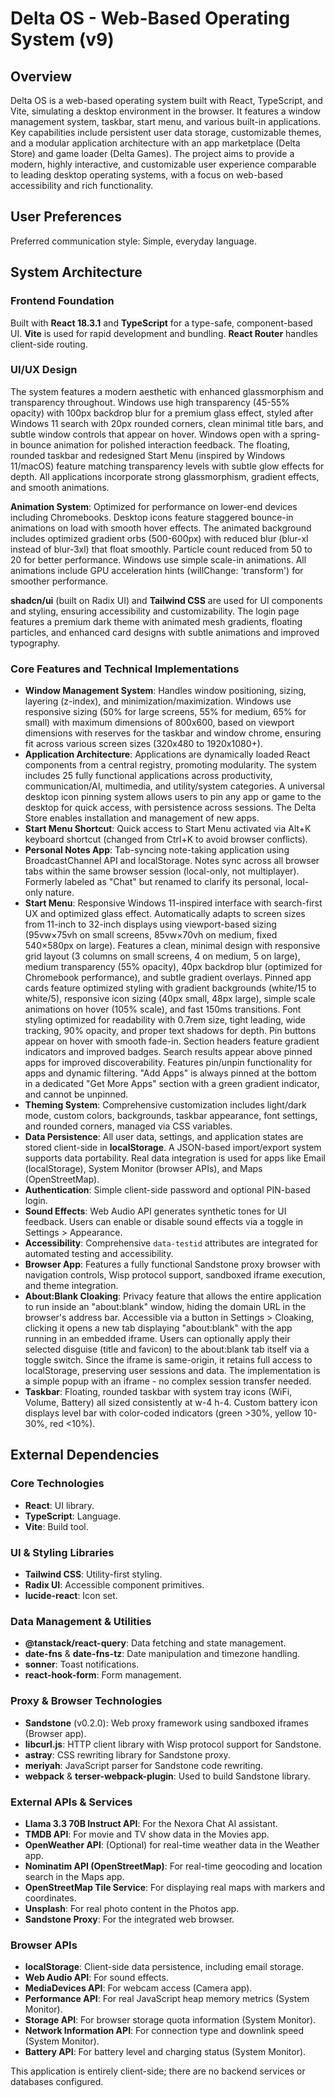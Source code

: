# Delta OS - Web-Based Operating System (v9)

## Overview
Delta OS is a web-based operating system built with React, TypeScript, and Vite, simulating a desktop environment in the browser. It features a window management system, taskbar, start menu, and various built-in applications. Key capabilities include persistent user data storage, customizable themes, and a modular application architecture with an app marketplace (Delta Store) and game loader (Delta Games). The project aims to provide a modern, highly interactive, and customizable user experience comparable to leading desktop operating systems, with a focus on web-based accessibility and rich functionality.

## User Preferences
Preferred communication style: Simple, everyday language.

## System Architecture

### Frontend Foundation
Built with **React 18.3.1** and **TypeScript** for a type-safe, component-based UI. **Vite** is used for rapid development and bundling. **React Router** handles client-side routing.

### UI/UX Design
The system features a modern aesthetic with enhanced glassmorphism and transparency throughout. Windows use high transparency (45-55% opacity) with 100px backdrop blur for a premium glass effect, styled after Windows 11 search with 20px rounded corners, clean minimal title bars, and subtle window controls that appear on hover. Windows open with a spring-in bounce animation for polished interaction feedback. The floating, rounded taskbar and redesigned Start Menu (inspired by Windows 11/macOS) feature matching transparency levels with subtle glow effects for depth. All applications incorporate strong glassmorphism, gradient effects, and smooth animations. 

**Animation System**: Optimized for performance on lower-end devices including Chromebooks. Desktop icons feature staggered bounce-in animations on load with smooth hover effects. The animated background includes optimized gradient orbs (500-600px) with reduced blur (blur-xl instead of blur-3xl) that float smoothly. Particle count reduced from 50 to 20 for better performance. Windows use simple scale-in animations. All animations include GPU acceleration hints (willChange: 'transform') for smoother performance.

**shadcn/ui** (built on Radix UI) and **Tailwind CSS** are used for UI components and styling, ensuring accessibility and customizability. The login page features a premium dark theme with animated mesh gradients, floating particles, and enhanced card designs with subtle animations and improved typography.

### Core Features and Technical Implementations
- **Window Management System**: Handles window positioning, sizing, layering (z-index), and minimization/maximization. Windows use responsive sizing (50% for large screens, 55% for medium, 65% for small) with maximum dimensions of 800x600, based on viewport dimensions with reserves for the taskbar and window chrome, ensuring fit across various screen sizes (320x480 to 1920x1080+).
- **Application Architecture**: Applications are dynamically loaded React components from a central registry, promoting modularity. The system includes 25 fully functional applications across productivity, communication/AI, multimedia, and utility/system categories. A universal desktop icon pinning system allows users to pin any app or game to the desktop for quick access, with persistence across sessions. The Delta Store enables installation and management of new apps.
- **Start Menu Shortcut**: Quick access to Start Menu activated via Alt+K keyboard shortcut (changed from Ctrl+K to avoid browser conflicts).
- **Personal Notes App**: Tab-syncing note-taking application using BroadcastChannel API and localStorage. Notes sync across all browser tabs within the same browser session (local-only, not multiplayer). Formerly labeled as "Chat" but renamed to clarify its personal, local-only nature.
- **Start Menu**: Responsive Windows 11-inspired interface with search-first UX and optimized glass effect. Automatically adapts to screen sizes from 11-inch to 32-inch displays using viewport-based sizing (95vw×75vh on small screens, 85vw×70vh on medium, fixed 540×580px on large). Features a clean, minimal design with responsive grid layout (3 columns on small screens, 4 on medium, 5 on large), medium transparency (55% opacity), 40px backdrop blur (optimized for Chromebook performance), and subtle gradient overlays. Pinned app cards feature optimized styling with gradient backgrounds (white/15 to white/5), responsive icon sizing (40px small, 48px large), simple scale animations on hover (105% scale), and fast 150ms transitions. Font styling optimized for readability with 0.7rem size, tight leading, wide tracking, 90% opacity, and proper text shadows for depth. Pin buttons appear on hover with smooth fade-in. Section headers feature gradient indicators and improved badges. Search results appear above pinned apps for improved discoverability. Features pin/unpin functionality for apps and dynamic filtering. "Add Apps" is always pinned at the bottom in a dedicated "Get More Apps" section with a green gradient indicator, and cannot be unpinned.
- **Theming System**: Comprehensive customization includes light/dark mode, custom colors, backgrounds, taskbar appearance, font settings, and rounded corners, managed via CSS variables.
- **Data Persistence**: All user data, settings, and application states are stored client-side in **localStorage**. A JSON-based import/export system supports data portability. Real data integration is used for apps like Email (localStorage), System Monitor (browser APIs), and Maps (OpenStreetMap).
- **Authentication**: Simple client-side password and optional PIN-based login.
- **Sound Effects**: Web Audio API generates synthetic tones for UI feedback. Users can enable or disable sound effects via a toggle in Settings > Appearance.
- **Accessibility**: Comprehensive `data-testid` attributes are integrated for automated testing and accessibility.
- **Browser App**: Features a fully functional Sandstone proxy browser with navigation controls, Wisp protocol support, sandboxed iframe execution, and theme integration.
- **About:Blank Cloaking**: Privacy feature that allows the entire application to run inside an "about:blank" window, hiding the domain URL in the browser's address bar. Accessible via a button in Settings > Cloaking, clicking it opens a new tab displaying "about:blank" with the app running in an embedded iframe. Users can optionally apply their selected disguise (title and favicon) to the about:blank tab itself via a toggle switch. Since the iframe is same-origin, it retains full access to localStorage, preserving user sessions and data. The implementation is a simple popup with an iframe - no complex session transfer needed.
- **Taskbar**: Floating, rounded taskbar with system tray icons (WiFi, Volume, Battery) all sized consistently at w-4 h-4. Custom battery icon displays level bar with color-coded indicators (green >30%, yellow 10-30%, red <10%).

## External Dependencies

### Core Technologies
- **React**: UI library.
- **TypeScript**: Language.
- **Vite**: Build tool.

### UI & Styling Libraries
- **Tailwind CSS**: Utility-first styling.
- **Radix UI**: Accessible component primitives.
- **lucide-react**: Icon set.

### Data Management & Utilities
- **@tanstack/react-query**: Data fetching and state management.
- **date-fns** & **date-fns-tz**: Date manipulation and timezone handling.
- **sonner**: Toast notifications.
- **react-hook-form**: Form management.

### Proxy & Browser Technologies
- **Sandstone** (v0.2.0): Web proxy framework using sandboxed iframes (Browser app).
- **libcurl.js**: HTTP client library with Wisp protocol support for Sandstone.
- **astray**: CSS rewriting library for Sandstone proxy.
- **meriyah**: JavaScript parser for Sandstone code rewriting.
- **webpack** & **terser-webpack-plugin**: Used to build Sandstone library.

### External APIs & Services
- **Llama 3.3 70B Instruct API**: For the Nexora Chat AI assistant.
- **TMDB API**: For movie and TV show data in the Movies app.
- **OpenWeather API**: (Optional) for real-time weather data in the Weather app.
- **Nominatim API (OpenStreetMap)**: For real-time geocoding and location search in the Maps app.
- **OpenStreetMap Tile Service**: For displaying real maps with markers and coordinates.
- **Unsplash**: For real photo content in the Photos app.
- **Sandstone Proxy**: For the integrated web browser.

### Browser APIs
- **localStorage**: Client-side data persistence, including email storage.
- **Web Audio API**: For sound effects.
- **MediaDevices API**: For webcam access (Camera app).
- **Performance API**: For real JavaScript heap memory metrics (System Monitor).
- **Storage API**: For browser storage quota information (System Monitor).
- **Network Information API**: For connection type and downlink speed (System Monitor).
- **Battery API**: For battery level and charging status (System Monitor).

This application is entirely client-side; there are no backend services or databases configured.